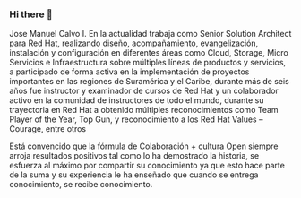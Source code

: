 ### Hi there 👋

Jose Manuel Calvo I. En la actualidad trabaja como Senior Solution Architect para Red Hat, realizando diseño, acompañamiento, evangelización, instalación y configuración en diferentes áreas como Cloud, Storage, Micro Servicios e Infraestructura sobre múltiples líneas de productos y servicios, a participado de forma activa en la implementación de proyectos importantes en las regiones de Suramérica y el Caribe,  durante más de seis años fue instructor y examinador de cursos de Red Hat y un colaborador activo en la comunidad de instructores de todo el mundo, durante su trayectoria en Red Hat a obtenido múltiples reconocimientos como Team Player of the Year, Top Gun, y reconocimiento a los Red Hat Values – Courage, entre otros

Está convencido que la fórmula de Colaboración + cultura Open siempre arroja resultados positivos tal como lo ha demostrado la historia, se esfuerza al máximo por compartir su conocimiento ya que esto hace parte de la suma y su experiencia le ha enseñado que cuando se entrega conocimiento, se recibe conocimiento.


<!--
**jmanuelcalvo/jmanuelcalvo** is a ✨ _special_ ✨ repository because its `README.md` (this file) appears on your GitHub profile.

Here are some ideas to get you started:

- 🔭 I’m currently working on ...
- 🌱 I’m currently learning ...
- 👯 I’m looking to collaborate on ...
- 🤔 I’m looking for help with ...
- 💬 Ask me about ...
- 📫 How to reach me: ...
- 😄 Pronouns: ...
- ⚡ Fun fact: ...
-->
